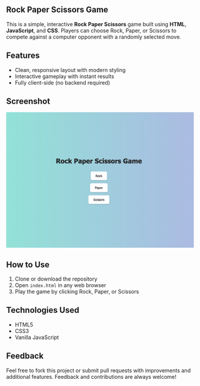 ## Rock Paper Scissors Game

This is a simple, interactive **Rock Paper Scissors** game built using **HTML**, **JavaScript**, and **CSS**. Players can choose Rock, Paper, or Scissors to compete against a computer opponent with a randomly selected move.

## Features

- Clean, responsive layout with modern styling
- Interactive gameplay with instant results
- Fully client-side (no backend required)

## Screenshot

![Rock Paper Scissors Game](screenshot.png)


## How to Use

1. Clone or download the repository
2. Open `index.html` in any web browser
3. Play the game by clicking Rock, Paper, or Scissors

## Technologies Used

- HTML5
- CSS3
- Vanilla JavaScript

## Feedback

Feel free to fork this project or submit pull requests with improvements and additional features. Feedback and contributions are always welcome!




